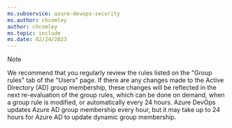 ```yaml
---
ms.subservice: azure-devops-security
ms.author: chcomley
author: chcomley
ms.topic: include
ms.date: 02/24/2023
---
```

 

> [!NOTE]
> We recommend that you regularly review the rules listed on the "Group rules" tab of the "Users" page. If there are any changes made to the Active Directory (AD) group membership, these changes will be reflected in the next re-evaluation of the group rules, which can be done on demand, when a group rule is modified, or automatically every 24 hours. Azure DevOps updates Azure AD group membership every hour, but it may take up to 24 hours for Azure AD to update dynamic group membership.
 